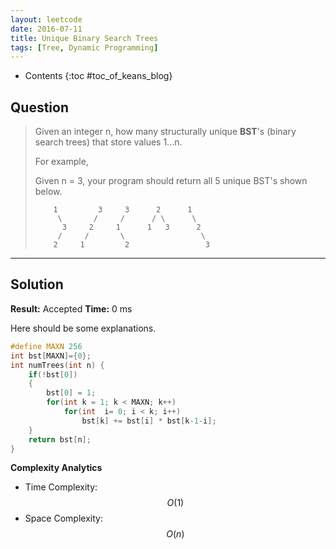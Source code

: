 ```yaml
---
layout: leetcode
date: 2016-07-11
title: Unique Binary Search Trees
tags: [Tree, Dynamic Programming]
---
```


* Contents
{:toc #toc_of_keans_blog}

## Question


> Given an integer n, how many structurally  unique **BST**'s (binary search trees) that store values 1...n.
>
>For example,
>
>Given n = 3, your program should return all 5 unique BST's shown below.
>
>         1         3     3      2      1
>          \       /     /      / \      \
>           3     2     1      1   3      2
>          /     /       \                 \
>         2     1         2                 3
>     


***

## Solution

**Result:** Accepted **Time:** 0 ms

Here should be some explanations.

```c
#define MAXN 256
int bst[MAXN]={0};
int numTrees(int n) {
    if(!bst[0])
    {
        bst[0] = 1;
        for(int k = 1; k < MAXN; k++)
            for(int  i= 0; i < k; i++)
                bst[k] += bst[i] * bst[k-1-i];
    }
    return bst[n];
}
```

**Complexity Analytics**

- Time Complexity: $$O(1)$$
- Space Complexity: $$O(n)$$
